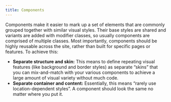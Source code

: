 ```yaml
---
title: Components
---
```


Components make it easier to mark up a set of elements that are commonly grouped together with similar visual styles. Their base styles are shared and variants are added with modifier classes, so usually components are comprised of multiple classes. Most importantly, components should be highly reusable across the site, rather than built for specific pages or features. To achieve this:

* **Separate structure and skin:** This means to define repeating visual features (like background and border styles) as separate “skins” that you can mix-and-match with your various components to achieve a large amount of visual variety without much code.
* **Separate container and content:** Essentially, this means “rarely use location-dependent styles”. A component should look the same no matter where you put it.
